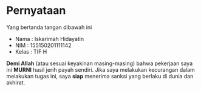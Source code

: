 # Pernyataan

Yang bertanda tangan dibawah ini

* Nama : Iskarimah Hidayatin
* NIM : 155150201111142
* Kelas : TIF H

**Demi Allah** (atau sesuai keyakinan masing-masing) bahwa pekerjaan saya ini **MURNI** hasil jerih payah sendiri. Jika saya melakukan kecurangan dalam melakukan tugas ini, saya **siap** menerima sanksi yang berlaku di dunia dan akhirat.
